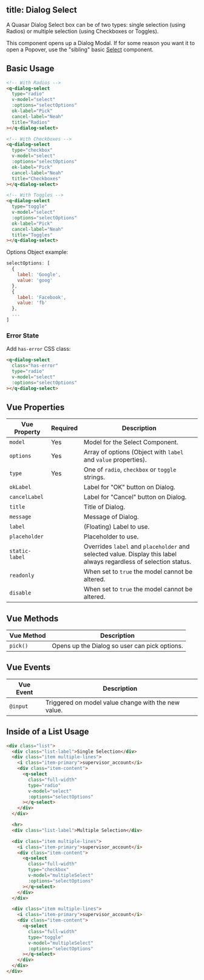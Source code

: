title: Dialog Select
---
A Quasar Dialog Select box can be of two types: single selection (using Radios) or multiple selection (using Checkboxes or Toggles).

This component opens up a Dialog Modal. If for some reason you want it to open a Popover, use the "sibling" basic [Select](/components/select.html) component.

<input type="hidden" data-fullpage-demo="form/select/dialog">

## Basic Usage

``` html
<!-- With Radios -->
<q-dialog-select
  type="radio"
  v-model="select"
  :options="selectOptions"
  ok-label="Pick"
  cancel-label="Neah"
  title="Radios"
></q-dialog-select>

<!-- With Checkboxes -->
<q-dialog-select
  type="checkbox"
  v-model="select"
  :options="selectOptions"
  ok-label="Pick"
  cancel-label="Neah"
  title="Checkboxes"
></q-dialog-select>

<!-- With Toggles -->
<q-dialog-select
  type="toggle"
  v-model="select"
  :options="selectOptions"
  ok-label="Pick"
  cancel-label="Neah"
  title="Toggles"
></q-dialog-select>
```

Options Object example:
``` js
selectOptions: [
  {
    label: 'Google',
    value: 'goog'
  },
  {
    label: 'Facebook',
    value: 'fb'
  },
  ...
]
```

### Error State
Add `has-error` CSS class:
``` html
<q-dialog-select
  class="has-error"
  type="radio"
  v-model="select"
  :options="selectOptions"
></q-dialog-select>
```

## Vue Properties
| Vue Property | Required | Description |
| --- | --- | --- |
| `model` | Yes | Model for the Select Component. |
| `options` | Yes | Array of options (Object with `label` and `value` properties). |
| `type` | Yes | One of `radio`, `checkbox` or `toggle` strings. |
| `okLabel` | | Label for "OK" button on Dialog. |
| `cancelLabel` | | Label for "Cancel" button on Dialog. |
| `title` | | Title of Dialog. |
| `message` | | Message of Dialog. |
| `label` | | (Floating) Label to use. |
| `placeholder` | | Placeholder to use. |
| `static-label` | | Overrides `label` and `placeholder` and selected value. Display this label always regardless of selection status. |
| `readonly` | | When set to `true` the model cannot be altered. |
| `disable` | | When set to `true` the model cannot be altered. |

## Vue Methods
| Vue Method | Description |
| --- | --- |
| `pick()` | Opens up the Dialog so user can pick options. |

## Vue Events
| Vue Event | Description |
| --- | --- |
| `@input` | Triggered on model value change with the new value. |

## Inside of a List Usage

``` html
<div class="list">
  <div class="list-label">Single Selection</div>
  <div class="item multiple-lines">
    <i class="item-primary">supervisor_account</i>
    <div class="item-content">
      <q-select
        class="full-width"
        type="radio"
        v-model="select"
        :options="selectOptions"
      ></q-select>
    </div>
  </div>

  <hr>
  <div class="list-label">Multiple Selection</div>

  <div class="item multiple-lines">
    <i class="item-primary">supervisor_account</i>
    <div class="item-content">
      <q-select
        class="full-width"
        type="checkbox"
        v-model="multipleSelect"
        :options="selectOptions"
      ></q-select>
    </div>
  </div>

  <div class="item multiple-lines">
    <i class="item-primary">supervisor_account</i>
    <div class="item-content">
      <q-select
        class="full-width"
        type="toggle"
        v-model="multipleSelect"
        :options="selectOptions"
      ></q-select>
    </div>
  </div>
</div>
```
